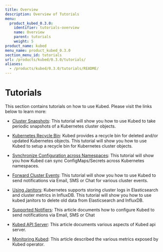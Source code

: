 ```yaml
---
title: Overview
description: Overview of Tutorials
menu:
  product_kubed_0.3.0:
    identifier: tutorials-overview
    name: Overview
    parent: tutorials
    weight: 5
product_name: kubed
menu_name: product_kubed_0.3.0
section_menu_id: tutorials
url: /products/kubed/0.3.0/tutorials/
aliases:
  - /products/kubed/0.3.0/tutorials/README/
---
```


# Tutorials

This section contains tutorials on how to use Kubed. Please visit the links below to learn more:

 - [Cluster Snapshots](/docs/tutorials/cluster-snapshot.md): This tutorial will show you how to use Kubed to take periodic snapshots of a Kubernetes cluster objects.

 - [Kubernetes Recycle Bin](/docs/tutorials/recycle-bin.md): Kubed provides a recycle bin for deleted and/or updated Kubernetes objects. This tutorial will show you how to use Kubed to setup a recycle bin for Kubernetes cluster objects.

 - [Synchronize Configuration across Namespaces](/docs/tutorials/config-syncer.md): This tutorial will show you how Kubed can sync ConfigMaps/Secrets across Kubernetes namespaces.

 - [Forward Cluster Events](/docs/tutorials/event-forwarder.md): This tutorial will show you how to use Kubed to send notifications via Email, SMS or Chat for various cluster events.

 - [Using Janitors](/docs/tutorials/janitors.md): Kubernetes supports storing cluster logs in Elasticsearch and cluster metrics in InfluxDB. This tutorial will show you how to use kubed janitors to delete old data from Elasticsearch and InfluxDB.

 - [Supported Notifiers](/docs/tutorials/notifiers.md): This article documents how to configure Kubed to send notifications via Email, SMS or Chat

 - [Kubed API Server](/docs/tutorials/apiserver.md): This article documents various aspects of Kubed api server.

 - [Monitoring Kubed](/docs/tutorials/monitoring.md): This article described the various metrics exposed by Kubed operator.
